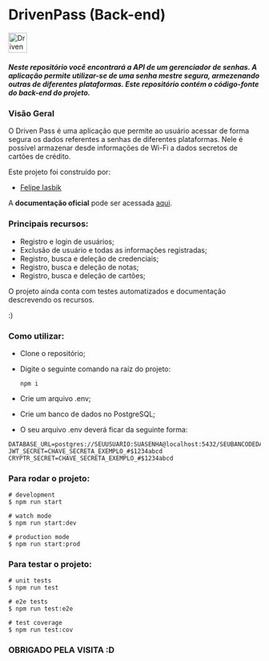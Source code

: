 # DrivenPass (Back-end) 
<img src="https://notion-emojis.s3-us-west-2.amazonaws.com/prod/svg-twitter/1f512.svg" alt="Driven Pass Logo" width="37" height="40">

##### Neste repositório você encontrará a API de um gerenciador de senhas. A aplicação permite utilizar-se de uma senha mestre segura, armezenando outras de diferentes plataformas. Este repositório contém o código-fonte do back-end do projeto.

### Visão Geral

O Driven Pass é uma aplicação que permite ao usuário acessar de forma segura os dados referentes a senhas de diferentes plataformas. Nele é possível armazenar desde informações de Wi-Fi a dados secretos de cartões de crédito.

Este projeto foi construído por:

- [Felipe Iasbik](https://github.com/felipeiasbik)

A **documentação oficial** pode ser acessada [aqui](https://drivenpass-e6yq.onrender.com/api).

### Principais recursos:

- Registro e login de usuários;
- Exclusão de usuário e todas as informações registradas;
- Registro, busca e deleção de credenciais;
- Registro, busca e deleção de notas;
- Registro, busca e deleção de cartões;


O projeto ainda conta com testes automatizados e documentação descrevendo os recursos.

:)

### Como utilizar:
- Clone o repositório;
- Digite o seguinte comando na raíz do projeto:

  ```
  npm i
  ```
- Crie um arquivo .env;
- Crie um banco de dados no PostgreSQL;
- O seu arquivo .env deverá ficar da seguinte forma:

```
DATABASE_URL=postgres://SEUUSUARIO:SUASENHA@localhost:5432/SEUBANCODEDADOS
JWT_SECRET=CHAVE_SECRETA_EXEMPLO_#$1234abcd
CRYPTR_SECRET=CHAVE_SECRETA_EXEMPLO_#$1234abcd
```

### Para rodar o projeto:

```
# development
$ npm run start

# watch mode
$ npm run start:dev

# production mode
$ npm run start:prod
```

### Para testar o projeto:

```
# unit tests
$ npm run test

# e2e tests
$ npm run test:e2e

# test coverage
$ npm run test:cov
```


### OBRIGADO PELA VISITA :D
